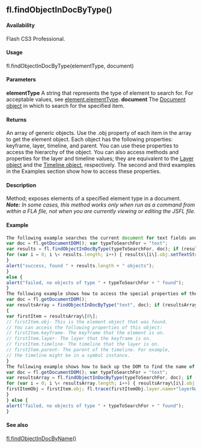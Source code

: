 ## fl.findObjectInDocByType()

#### Availability

Flash CS3 Professional.

#### Usage

fl.findObjectInDocByType(elementType, document)

#### Parameters

**elementType** A string that represents the type of element to search for. For acceptable values, see
[element.elementType](#_bookmark378).
**document** The [Document object](#_bookmark116) in which to search for the specified item.

#### Returns

An array of generic objects. Use the .obj property of each item in the array to get the element object. Each object has the following properties: keyframe, layer, timeline, and parent. You can use these properties to access the hierarchy of the object.
You can also access methods and properties for the layer and timeline values; they are equivalent to the [Layer object](#_bookmark679) and the [Timeline object](#_bookmark1030), respectively.
The second and third examples in the Examples section show how to access these properties.

#### Description

Method; exposes elements of a specified element type in a document.
***Note:** In some cases, this method works only when run as a command from within a FLA file, not when you are currently viewing or editing the JSFL file.*

#### Example

```javascript
The following example searches the current document for text fields and then changes their contents:
var doc = fl.getDocumentDOM(); var typeToSearchFor = "text";
var results = fl.findObjectInDocByType(typeToSearchFor, doc); if (results.length \0) {
for (var i = 0; i \< results.length; i++) { results\[i\].obj.setTextString("new text");
}
alert("success, found " + results.length + " objects");
}
else {
alert("failed, no objects of type " + typeToSearchFor + " found");
}
The following example shows how to access the special properties of the object returned by this method:
var doc = fl.getDocumentDOM();
var resultsArray = findObjectInDocByType("text", doc); if (resultsArray.length \0)
{
var firstItem = resultsArray\[0\];
// firstItem.obj- This is the element object that was found.
// You can access the following properties of this object:
// firstItem.keyframe- The keyframe that the element is on.
// firstItem.layer- The layer that the keyframe is on.
// firstItem.timeline- The timeline that the layer is on.
// firstItem.parent- The parent of the timeline. For example,
// the timeline might be in a symbol instance.
}
The following example shows how to back up the DOM to find the name of a layer on which a text field was found, using the resultArray.obj object:
var doc = fl.getDocumentDOM(); var typeToSearchFor = "text";
var resultsArray = fl.findObjectInDocByType(typeToSearchFor, doc); if (resultsArray.length \0) {
for (var i = 0; i \< resultsArray.length; i++) { resultsArray\[i\].obj.setTextString("new text"); var firstItem = resultsArray\[0\];
firstItemObj = firstItem.obj; fl.trace(firstItemObj.layer.name+"layerName");
}
} else {
alert("failed, no objects of type " + typeToSearchFor + " found");
}

```
#### See also

[fl.findObjectInDocByName()](#_bookmark486)
